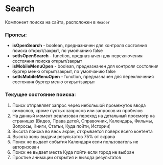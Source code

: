 # Search

Компонент поиска на сайта, расположен в `Header`

### Пропсы:

- **isOpenSearch** - boolean, предназначен для контроля состояния поиска
  открыт/закрыт, по умолчанию false
- **setIsOpenSearch** - function, предназначен для переключения состояния поиска
  открыт/закрыт
- **isMobileMenuOpen** - boolean, предназначен для контроля состояния бургер
  меню открыт/закрыт, по умолчанию false
- **setIsMobileMenuOpen** - function, предназначен для переключения состояния
  бургер меню открыт/закрыт

### Текущее состояние поиска:

1. Поиск отправляет запрос через небольшой промежуток ввода символов, кроме
   пустых запросов или запросов из пробелов
2. На данный момент реализован переход на детальный просмотр на страницах
   (Видео, Права детей, Справочник, Календарь, Фильмы, Вопросы, Книги, Статьи,
   Куда пойти, Истории)
3. Высота поиска во весь экран, открывается поверх всего контента
4. Высота зоны выдачи результатов 75% от экрана
5. Поиск не выдает события Календаря если пользователь не авторизован
6. Поиск не выдает места Куда пойти если город не выбран
7. Простые анимации открытия и вывода результатов
